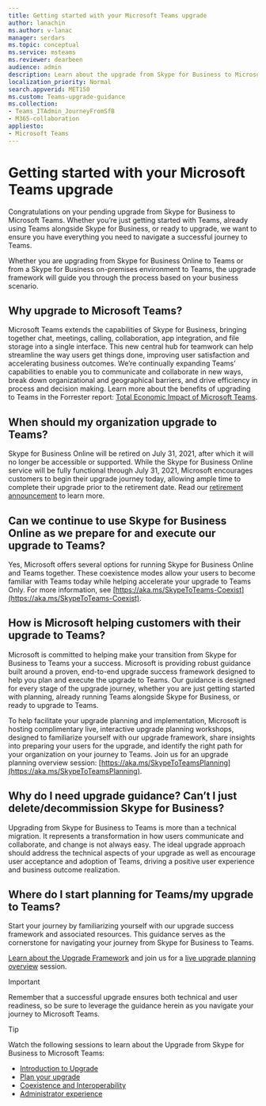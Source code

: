 ```yaml
---
title: Getting started with your Microsoft Teams upgrade
author: lanachin
ms.author: v-lanac
manager: serdars
ms.topic: conceptual
ms.service: msteams
ms.reviewer: dearbeen
audience: admin
description: Learn about the upgrade from Skype for Business to Microsoft Teams. 
localization_priority: Normal
search.appverid: MET150
ms.custom: Teams-upgrade-guidance
ms.collection: 
- Teams_ITAdmin_JourneyFromSfB
- M365-collaboration
appliesto:
- Microsoft Teams
---
```



# Getting started with your Microsoft Teams upgrade

Congratulations on your pending upgrade from Skype for Business to Microsoft Teams. Whether you’re just getting started with Teams, already using Teams alongside Skype for Business, or ready to upgrade, we want to ensure you have everything you need to navigate a successful journey to Teams.

Whether you are upgrading from Skype for Business Online to Teams or from a Skype for Business on-premises environment to Teams, the upgrade framework will guide you through the process based on your business scenario.

## Why upgrade to Microsoft Teams?

Microsoft Teams extends the capabilities of Skype for Business, bringing together chat, meetings, calling, collaboration, app integration, and file storage into a single interface. This new central hub for teamwork can help streamline the way users get things done, improving user satisfaction and accelerating business outcomes. We’re continually expanding Teams’ capabilities to enable you to communicate and collaborate in new ways, break down organizational and geographical barriers, and drive efficiency in process and decision making. Learn more about the benefits of upgrading to Teams in the Forrester report: [Total Economic Impact of Microsoft Teams](https://www.microsoft.com/en-us/microsoft-365/blog/wp-content/uploads/sites/2/2019/04/Total-Economic-Impact-Microsoft-Teams-Infographic.pdf).  

## When should my organization upgrade to Teams?

Skype for Business Online will be retired on July 31, 2021, after which it will no longer be accessible or supported. While the Skype for Business Online service will be fully functional through July 31, 2021, Microsoft encourages customers to begin their upgrade journey today, allowing ample time to complete their upgrade prior to the retirement date.  Read our [retirement announcement](https://aka.ms/sfboannounce) to learn more.

## Can we continue to use Skype for Business Online as we prepare for and execute our upgrade to Teams?

Yes, Microsoft offers several options for running Skype for Business Online and Teams together. These coexistence modes allow your users to become familiar with Teams today while helping accelerate your upgrade to Teams Only. For more information, see [https://aka.ms/SkypeToTeams-Coexist](https://aka.ms/SkypeToTeams-Coexist).
 
## How is Microsoft helping customers with their upgrade to Teams? 

Microsoft is committed to helping make your transition from Skype for Business to Teams your a success. Microsoft is providing robust guidance built around a proven, end-to-end upgrade success framework designed to help you plan and execute the upgrade to Teams. Our guidance is designed for every stage of the upgrade journey, whether you are just getting started with planning, already running Teams alongside Skype for Business, or ready to upgrade to Teams.

To help facilitate your upgrade planning and implementation, Microsoft is hosting complimentary live, interactive upgrade planning workshops, designed to familiarize yourself with our upgrade framework, share insights into preparing your users for the upgrade, and identify the right path for your organization on your journey to Teams. Join us for an upgrade planning overview session: [https://aka.ms/SkypeToTeamsPlanning](https://aka.ms/SkypeToTeamsPlanning).
 
## Why do I need upgrade guidance? Can’t I just delete/decommission Skype for Business? 

Upgrading from Skype for Business to Teams is more than a technical migration. It represents a transformation in how users communicate and collaborate, and change is not always easy. The ideal upgrade approach should address the technical aspects of your upgrade as well as encourage user acceptance and adoption of Teams, driving a positive user experience and business outcome realization. 

## Where do I start planning for Teams/my upgrade to Teams? 

Start your journey by familiarizing yourself with our upgrade success framework and associated resources. This guidance serves as the cornerstone for navigating your journey from Skype for Business to Teams.

[Learn about the Upgrade Framework](upgrade-framework.md) and join us for a [live upgrade planning overview](https://aka.ms/SkypeToTeamsPlanning) session.

> [!IMPORTANT]
> Remember that a successful upgrade ensures both technical and user readiness, so be sure to leverage the guidance herein as you navigate your journey to Microsoft Teams.

> [!Tip]
> Watch the following sessions to learn about the Upgrade from Skype for Business to Microsoft Teams:
> - [Introduction to Upgrade](https://aka.ms/teams-upgrade-intro)
> - [Plan your upgrade](https://aka.ms/teams-upgrade-plan)
> - [Coexistence and Interoperability](https://aka.ms/teams-upgrade-coexistence-interop)
> - [Administrator experience](https://aka.ms/teams-upgrade-admin)
